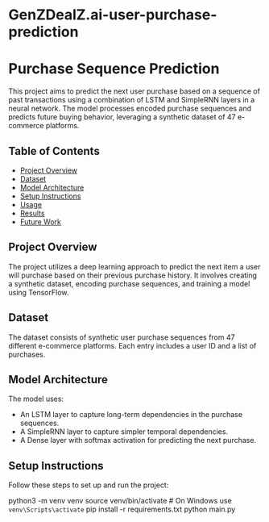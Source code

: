 # GenZDealZ.ai-user-purchase-prediction
# Purchase Sequence Prediction

This project aims to predict the next user purchase based on a sequence of past transactions using a combination of LSTM and SimpleRNN layers in a neural network. The model processes encoded purchase sequences and predicts future buying behavior, leveraging a synthetic dataset of 47 e-commerce platforms.

## Table of Contents
- [Project Overview](#project-overview)
- [Dataset](#dataset)
- [Model Architecture](#model-architecture)
- [Setup Instructions](#setup-instructions)
- [Usage](#usage)
- [Results](#results)
- [Future Work](#future-work)

## Project Overview
The project utilizes a deep learning approach to predict the next item a user will purchase based on their previous purchase history. It involves creating a synthetic dataset, encoding purchase sequences, and training a model using TensorFlow.

## Dataset
The dataset consists of synthetic user purchase sequences from 47 different e-commerce platforms. Each entry includes a user ID and a list of purchases.

## Model Architecture
The model uses:
- An LSTM layer to capture long-term dependencies in the purchase sequences.
- A SimpleRNN layer to capture simpler temporal dependencies.
- A Dense layer with softmax activation for predicting the next purchase.

## Setup Instructions
Follow these steps to set up and run the project:


python3 -m venv venv
source venv/bin/activate  # On Windows use `venv\Scripts\activate`
pip install -r requirements.txt
python main.py
